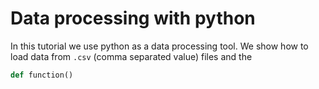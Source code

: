 # Data processing with python

In this tutorial we use python as a data processing tool.
We show how to load data from `.csv` (comma separated value) files and the 



```python
def function()

```